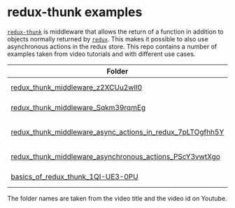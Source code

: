 # redux-thunk examples

[`redux-thunk`](https://github.com/reduxjs/redux-thunk) is middleware that allows the return of a function in addition to objects normally returned by [`redux`](https://redux.js.org/). This makes it possible to also use asynchronous actions in the redux store. This repo contains a number of examples taken from video tutorials and with different use cases.

| Folder | usecase |
|--------|---------|
|[redux_thunk_middleware_z2XCUu2wIl0](./redux_thunk_middleware_z2XCUu2wIl0) | use in node |
|[redux_thunk_middleware_Sqkm39rqmEg](./redux_thunk_middleware_Sqkm39rqmEg) | click counter |
|[redux_thunk_middleware_async_actions_in_redux_7pLTOgfhh5Y](./redux_thunk_middleware_async_actions_in_redux_7pLTOgfhh5Y) | webform, get request |
|[redux_thunk_middleware_asynchronous_actions_PScY3vwtXgo](./redux_thunk_middleware_asynchronous_actions_PScY3vwtXgo) | fetch request |
|[basics_of_redux_thunk_1QI-UE3-0PU](./basics_of_redux_thunk_1QI-UE3-0PU) | get request |

The folder names are taken from the video title and the video id on Youtube.
